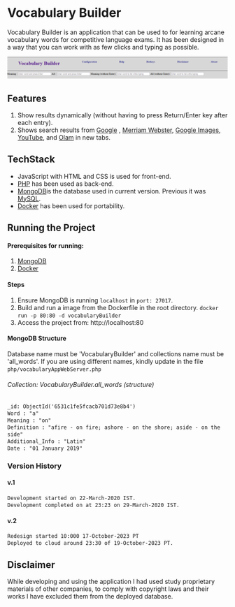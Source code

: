 # Vocabulary Builder
Vocabulary Builder is an application that can be used to for learning arcane vocabulary words for competitive language exams. 
It has been designed in a way that you can work with as few clicks and typing as possible. 

![img_1.png](php/images/HomeScreen.png)

## Features
1. Show results dynamically (without having to press Return/Enter key after each entry).
2. Shows search results from [Google](https://www.google.com/)  , [Merriam Webster](https://www.merriam-webster.com/), [Google Images](https://www.google.com/imghp), [YouTube](https://www.youtube.com/), and [Olam](https://olam.in/) in new tabs.  

## TechStack
- JavaScript with HTML and CSS is used for front-end.
- [PHP](https://www.php.net/) has been used as back-end.
- [MongoDB](https://www.mongodb.com/)is the database used in current version. Previous it was [MySQL](https://www.mysql.com/).
- [Docker](https://www.docker.com/) has been used for portability.

## Running the Project

#### Prerequisites for running:
1. [MongoDB](https://www.mongodb.com/)
2. [Docker](https://www.docker.com/)

#### Steps
1. Ensure MongoDB is running `localhost` in `port: 27017`.
2. Build and run a  image from the  Dockerfile in the root directory.
    `docker run -p 80:80 -d vocabularyBuilder`
3. Access the project from: http://localhost:80

#### MongoDB Structure
Database name must be 'VocabularyBuilder' and collections name must be 'all_words'.
If you are using different names, kindly update in the file `php/vocabularyAppWebServer.php`
###### Collection: VocabularyBuilder.all_words (structure)
    _id: ObjectId('6531c1fe5fcacb701d73e8b4')
    Word : "a"
    Meaning : "on"
    Definition : "afire - on fire; ashore - on the shore; aside - on the side"
    Additional_Info : "Latin"
    Date : "01 January 2019"



### Version History
#### v.1
    Development started on 22-March-2020 IST.
    Development completed on at 23:23 on 29-March-2020 IST.

#### v.2

    Redesign started 10:000 17-October-2023 PT
    Deployed to cloud around 23:30 of 19-October-2023 PT.


## Disclaimer 
While developing and using the application I had used study proprietary materials of other companies, to comply with copyright laws and their works I have excluded them from the deployed database.
